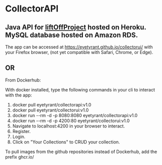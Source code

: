 # CollectorAPI

## Java API for [liftOffProject](https://github.com/EyeTyrant/liftOffProject) hosted on Heroku. MySQL database hosted on Amazon RDS.
The app can be accessed at https://eyetyrant.github.io/collectorui/ with your Firefox browser,
(not yet compatible with Safari, Chrome, or Edge).

## OR

From Dockerhub:

With docker installed, type the following commands in your cli to interact with the app:

1. docker pull eyetyrant/collectorapi:v1.0
2. docker pull eyetyrant/collectorui:v1.0
3. docker run  --rm -d -p 8080:8080 eyetyrant/collectorapi:v1.0
4. docker run --rm -d -p 4200:80 eyetyrant/collectorui:v1.0
5. Navigate to localhost:4200 in your browser to interact.
6. Register.
7. Login.
8. Click on "Your Collections" to CRUD your collection.

To pull images from the github repositories instead of Dockerhub, add the prefix ghcr.io/ 
